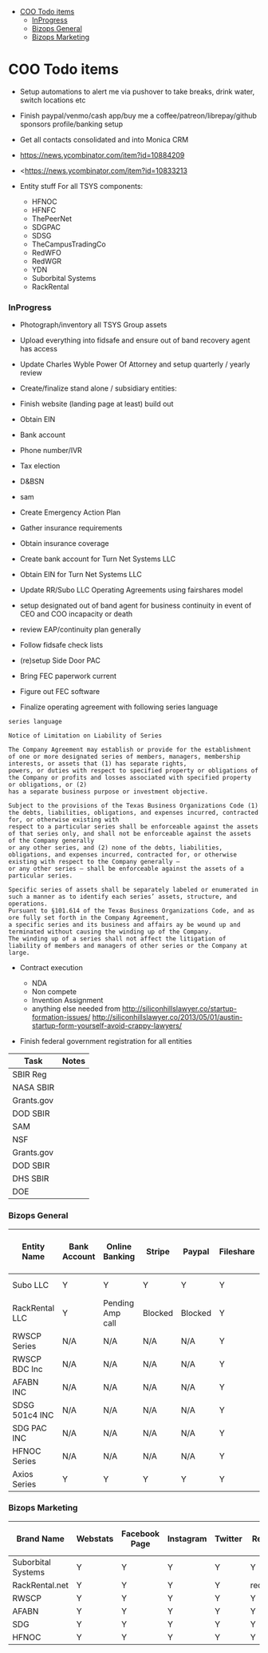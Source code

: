 - [COO Todo items](#coo-todo-items)
    - [InProgress](#inprogress)
    - [Bizops General](#bizops-general)
    - [Bizops Marketing](#bizops-marketing)

# COO Todo items


- Setup automations to alert me via pushover to take breaks, drink water, switch locations etc
- Finish paypal/venmo/cash app/buy me a coffee/patreon/librepay/github sponsors profile/banking setup
- Get all contacts consolidated and into Monica CRM

- <https://news.ycombinator.com/item?id=10884209>
- <<https://news.ycombinator.com/item?id=10833213>

- Entity stuff For all TSYS components:
  - HFNOC
  - HFNFC
  - ThePeerNet
  - SDGPAC
  - SDSG
  - TheCampusTradingCo
  - RedWFO
  - RedWGR
  - YDN
  - Suborbital Systems
  - RackRental

### InProgress

- Photograph/inventory all TSYS Group assets
- Upload everything into fidsafe and ensure out of band recovery agent has access
- Update Charles Wyble Power Of Attorney and setup quarterly / yearly review
- Create/finalize stand alone / subsidiary entities:

- Finish website (landing page at least) build out
- Obtain EIN
- Bank account
- Phone number/IVR
- Tax election
- D&BSN
- sam
- Create Emergency Action Plan
- Gather insurance requirements
- Obtain insurance coverage
- Create bank account for Turn Net Systems LLC
- Obtain EIN for Turn Net Systems LLC
- Update RR/Subo LLC Operating Agreements using fairshares model
- setup designated out of band agent for business continuity in event of CEO and COO incapacity or death
- review EAP/continuity plan generally
- Follow fidsafe check lists
- (re)setup Side Door PAC
- Bring FEC paperwork current
- Figure out FEC software
- Finalize operating agreement with following series language

```
series language

Notice of Limitation on Liability of Series

The Company Agreement may establish or provide for the establishment of one or more designated series of members, managers, membership interests, or assets that (1) has separate rights,
powers, or duties with respect to specified property or obligations of the Company or profits and losses associated with specified property or obligations, or (2)
has a separate business purpose or investment objective.

Subject to the provisions of the Texas Business Organizations Code (1) the debts, liabilities, obligations, and expenses incurred, contracted for, or otherwise existing with
respect to a particular series shall be enforceable against the assets of that series only, and shall not be enforceable against the assets of the Company generally
or any other series, and (2) none of the debts, liabilities, obligations, and expenses incurred, contracted for, or otherwise existing with respect to the Company generally –
or any other series – shall be enforceable against the assets of a particular series.

Specific series of assets shall be separately labeled or enumerated in such a manner as to identify each series’ assets, structure, and operations.
Pursuant to §101.614 of the Texas Business Organizations Code, and as ore fully set forth in the Company Agreement,
a specific series and its business and affairs ay be wound up and terminated without causing the winding up of the Company.
The winding up of a series shall not affect the litigation of liability of members and managers of other series or the Company at large.

```

- Contract execution
  - NDA
  - Non compete
  - Invention Assignment
  - anything else needed from <http://siliconhillslawyer.co/startup-formation-issues/>  <http://siliconhillslawyer.co/2013/05/01/austin-startup-form-yourself-avoid-crappy-lawyers/>

- Finish federal government registration for all entities

| Task       | Notes |
| ---------- | ----- |
| SBIR Reg   |       |
| NASA SBIR  |       |
| Grants.gov |       |
| DOD SBIR   |       |
| SAM        |       |
| NSF        |       |
| Grants.gov |       |
| DOD SBIR   |       |
| DHS SBIR   |       |
| DOE        |       |

### Bizops General

| Entity Name    | Bank Account | Online Banking   | Stripe  | Paypal  | Fileshare | State Tax Filing | Federal Tax Filing | EIN        | EIN no dash | Other Federal Filings | Sales tax & Use Permit |
| -------------- | ------------ | ---------------- | ------- | ------- | ---------- | ---------------- | ------------------ | ---------- | ----------- | --------------------- | ---------------------- |
| Subo LLC       | Y            | Y                | Y       | Y       | Y          | Y                |                    | 84-2245901 | 842245901   |                       | Y                      |
| RackRental LLC | Y            | Pending Amp call | Blocked | Blocked | Y          | Y                |                    | 84-2251518 | 842251518   |                       | Y                      |
| RWSCP Series   | N/A          | N/A              | N/A     | N/A     | Y          | N/A              | N/A                |            |             |                       | N/A                    |
| RWSCP BDC Inc  | N/A          | N/A              | N/A     | N/A     | Y          |                  |                    |            |             |                       | N/A                    |
| AFABN INC      | N/A          | N/A              | N/A     | N/A     | Y          | Y                |                    | 84-1825176 | 841825176   | N/A                   | N/A                    |
| SDSG 501c4 INC | N/A          | N/A              | N/A     | N/A     | Y          | Y                |                    |            |             | N/A                   | N/A                    |
| SDG PAC INC    | N/A          | N/A              | N/A     | N/A     | Y          | Y                |                    | 84-1855678 | 841855678   |                       | N/A                    |
| HFNOC Series   | N/A          | N/A              | N/A     | N/A     | Y          | N/A              | N/A                |            |             | N/A                   | N/A                    |
| Axios Series   | Y            | Y                | Y       | Y       | Y          | Y                | Y                  |            |             |                       | Y                      |

### Bizops Marketing

| Brand Name         | Webstats | Facebook Page | Instagram | Twitter | Reddit  | Cross Social Integration | WP tech | WP social integration | Mautic |
| ------------------ | -------- | ------------- | --------- | ------- | ------- | ------------------------ | ------- | --------------------- | ------- |
| Suborbital Systems | Y        | Y             | Y         | Y       | Y       |                          | Y       |                       |         |
| RackRental.net     | Y        | Y             | Y         | Y       | recover |                          | Y       |                       |         |
| RWSCP              | Y        | Y             | Y         | Y       | Y       |                          | Y       |                       |         |
| AFABN              | Y        | Y             | Y         | Y       | Y       |                          | Y       |                       |         |
| SDG                | Y        | Y             | Y         | Y       | Y       |                          | Y       |                       |         |
| HFNOC              | Y        | Y             | Y         | Y       | Y       |                          | Y       |                       |         |